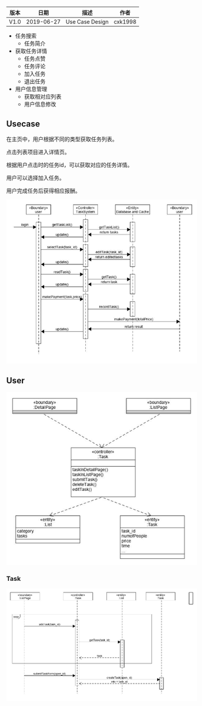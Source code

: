 

| 版本 | 日期       | 描述            | 作者    |
| ---- | ---------- | --------------- | ------- |
| V1.0 | 2019-06-27 | Use Case Design | cxk1998 |

- 任务搜索
  - 任务简介
- 获取任务详情
  - 任务点赞
  - 任务评论
  - 加入任务
  - 退出任务
- 用户信息管理
  - 获取相对应列表
  - 用户信息修改

## Usecase

在主页中，用户根据不同的类型获取任务列表。

点击列表项目进入详情页。

根据用户点击时的任务id，可以获取对应的任务详情。

用户可以选择加入任务。

用户完成任务后获得相应报酬。

<img src="img/用例设计1.jpg">



## User

<img src="img/用例设计2.jpg">

### Task

<img src="img/用例设计3.jpg">